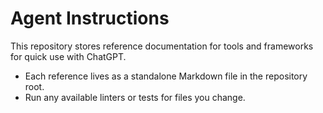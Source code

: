 # Agent Instructions

This repository stores reference documentation for tools and frameworks for quick use with ChatGPT.

- Each reference lives as a standalone Markdown file in the repository root.
- Run any available linters or tests for files you change.

